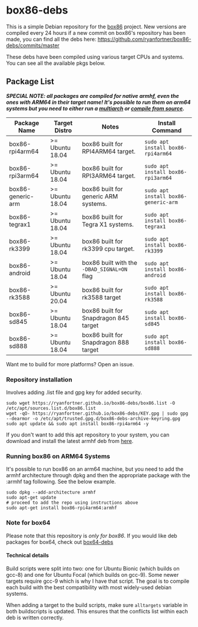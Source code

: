 # box86-debs

This is a simple Debian repository for the [box86](https://github.com/ptitSeb/box86) project. New versions are compiled every 24 hours if a new commit on box86's repository has been made, you can find all the debs here: https://github.com/ryanfortner/box86-debs/commits/master

These debs have been compiled using various target CPUs and systems. You can see all the available pkgs below.

## Package List
***SPECIAL NOTE: all packages are compiled for native armhf, even the ones with ARM64 in their target name! It's possible to run them on arm64 systems but you need to either run a [multiarch](https://github.com/ryanfortner/box86-debs#running-box86-on-arm64-systems) or [compile from source](https://github.com/ptitSeb/box86/blob/master/docs/COMPILE.md#for-other-arm64-64bits-linux-platform).***

Package Name | Target Distro | Notes | Install Command |
------------ | ------------- | ------------- | ------------- |
| box86-rpi4arm64 | >= Ubuntu 18.04 | box86 built for RPI4ARM64 target. | `sudo apt install box86-rpi4arm64` |
| box86-rpi3arm64 | >= Ubuntu 18.04 | box86 built for RPI3ARM64 target. | `sudo apt install box86-rpi3arm64` |
| box86-generic-arm | >= Ubuntu 18.04 | box86 built for generic ARM systems. | `sudo apt install box86-generic-arm` |
| box86-tegrax1 | >= Ubuntu 18.04 | box86 built for Tegra X1 systems. | `sudo apt install box86-tegrax1` |
| box86-rk3399 | >= Ubuntu 18.04 | box86 built for rk3399 cpu target. | `sudo apt install box86-rk3399` |
| box86-android | >= Ubuntu 18.04 | box86 built with the `-DBAD_SIGNAL=ON` flag | `sudo apt install box86-android` |
| box86-rk3588 | >= Ubuntu 20.04 | box86 built for rk3588 target | `sudo apt install box86-rk3588` |
| box86-sd845 | >= Ubuntu 18.04 | box86 built for Snapdragon 845 target | `sudo apt install box86-sd845` |
| box86-sd888 | >= Ubuntu 18.04 | box86 built for Snapdragon 888 target | `sudo apt install box86-sd888` |

Want me to build for more platforms? Open an issue. 

### Repository installation
Involves adding .list file and gpg key for added security.
```
sudo wget https://ryanfortner.github.io/box86-debs/box86.list -O /etc/apt/sources.list.d/box86.list
wget -qO- https://ryanfortner.github.io/box86-debs/KEY.gpg | sudo gpg --dearmor -o /etc/apt/trusted.gpg.d/box86-debs-archive-keyring.gpg 
sudo apt update && sudo apt install box86-rpi4arm64 -y
```

If you don't want to add this apt repository to your system, you can download and install the latest armhf deb from [here](https://github.com/ryanfortner/box86-debs/tree/master/debian).

### Running box86 on ARM64 Systems
It's possible to run box86 on an arm64 machine, but you need to add the armhf architecture through dpkg and then the appropriate package with the :armhf tag following. See the below example.
```
sudo dpkg --add-architecture armhf
sudo apt-get update
# proceed to add the repo using instructions above
sudo apt-get install box86-rpi4arm64:armhf
```

### Note for box64

Please note that this repository is *only for box86*. If you would like deb packages for box64, check out [box64-debs](https://github.com/ryanfortner/box64-debs)


#### Technical details
Build scripts were split into two: one for Ubuntu Bionic (which builds on gcc-8) and one for Ubuntu Focal (which builds on gcc-9). Some newer targets require gcc-9 which is why I have that script. The goal is to compile each build with the best compatibility with most widely-used debian systems.

When adding a target to the build scripts, make sure `alltargets` variable in both buildscripts is updated. This ensures that the conflicts list within each deb is written correctly.
